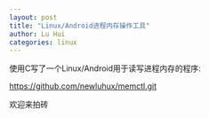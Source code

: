 ```yaml
---
layout: post
title: "Linux/Android进程内存操作工具"
author: Lu Hui
categories: linux
---
```


使用C写了一个Linux/Android用于读写进程内存的程序:

https://github.com/newluhux/memctl.git

欢迎来拍砖
